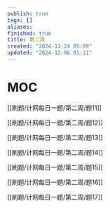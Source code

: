 ```yaml
---
publish: true
tags: []
aliases: 
finished: true
title: 第二周
created: "2024-11-24 05:09"
updated: "2024-12-06 01:11"
---
```

# MOC

[[刷题/计网每日一题/第二周/题11]]

[[刷题/计网每日一题/第二周/题12]]

[[刷题/计网每日一题/第二周/题13]]

[[刷题/计网每日一题/第二周/题14]]

[[刷题/计网每日一题/第二周/题15]]

[[刷题/计网每日一题/第二周/题16]]

[[刷题/计网每日一题/第二周/题17]]